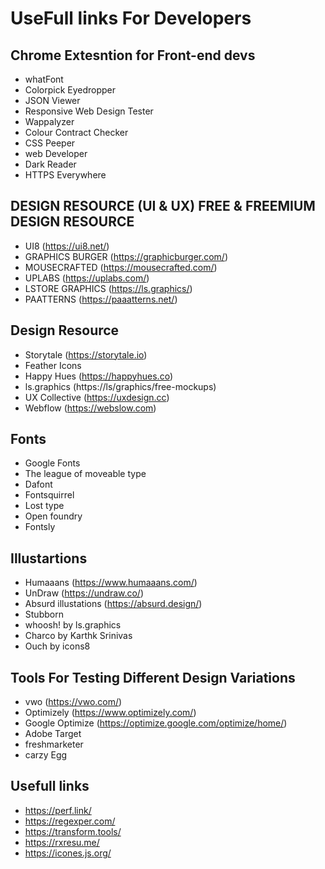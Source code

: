 # UseFull links For Developers


## Chrome Extesntion for Front-end devs

 - whatFont 
 - Colorpick Eyedropper
 - JSON Viewer
 - Responsive Web Design Tester
 - Wappalyzer
 - Colour Contract Checker
 - CSS Peeper
 - web Developer
 - Dark Reader 
 - HTTPS Everywhere


## DESIGN RESOURCE (UI & UX) FREE & FREEMIUM DESIGN RESOURCE

- UI8 (https://ui8.net/)
- GRAPHICS BURGER (https://graphicburger.com/)
- MOUSECRAFTED (https://mousecrafted.com/)
- UPLABS (https://uplabs.com/)
- LSTORE GRAPHICS (https://ls.graphics/)
- PAATTERNS (https://paaatterns.net/)

## Design Resource

 - Storytale (https://storytale.io)
 - Feather Icons
 - Happy Hues (https://happyhues.co)
 - ls.graphics (https://ls/graphics/free-mockups)
 - UX Collective (https://uxdesign.cc)
 - Webflow (https://webslow.com)


## Fonts

 - Google Fonts
 - The league of moveable type
 - Dafont
 - Fontsquirrel
 - Lost type
 - Open foundry
 - Fontsly
 
## Illustartions 

- Humaaans (https://www.humaaans.com/)
- UnDraw (https://undraw.co/)
- Absurd illustations (https://absurd.design/)
- Stubborn
- whoosh! by ls.graphics
- Charco by Karthk Srinivas
- Ouch by icons8
 
## Tools For Testing Different Design Variations

- vwo (https://vwo.com/)
- Optimizely (https://www.optimizely.com/)
- Google Optimize (https://optimize.google.com/optimize/home/)
- Adobe Target 
- freshmarketer
- carzy Egg
 
 
 ## Usefull links

- https://perf.link/
- https://regexper.com/
- https://transform.tools/
- https://rxresu.me/ 
- https://icones.js.org/



